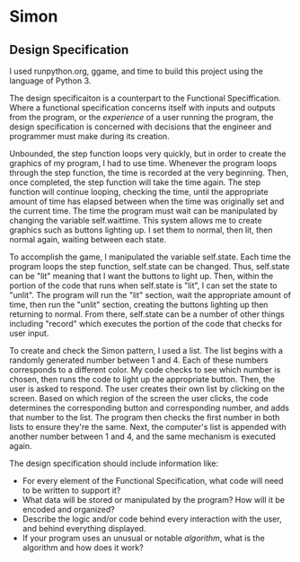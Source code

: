 # Simon

## Design Specification

I used runpython.org, ggame, and time to build this project using the language of Python 3. 

The design specificaiton is a counterpart to the Functional Speciffication. Where a functional specification concerns itself
with inputs and outputs from the program, or the *experience* of a user running the program, the design specification is concerned with decisions that the engineer and programmer must make during its creation.

Unbounded, the step function loops very quickly, but in order to create the graphics of my program, I had to use time. Whenever the program loops through the step function, the time is recorded at the very beginning. Then, once completed, the step function will take the time again. The step function will continue looping, checking the time, until the appropriate amount of time has elapsed between when the time was originally set and the current time. The time the program must wait can be manipulated by changing the variable self.waittime. This system allows me to create graphics such as buttons lighting up. I set them to normal, then lit, then normal again, waiting between each state. 

To accomplish the game, I manipulated the variable self.state. Each time the program loops the step function, self.state can be changed. Thus, self.state can be "lit" meaning that I want the buttons to light up. Then, within the portion of the code that runs when self.state is "lit", I can set the state to "unlit". The program will run the "lit" section, wait the appropriate amount of time, then run the "unlit" section, creating the buttons lighting up then returning to normal. From there, self.state can be a number of other things including "record" which executes the portion of the code that checks for user input. 

To create and check the Simon pattern, I used a list. The list begins with a randomly generated number between 1 and 4. Each of these numbers corresponds to a different color. My code checks to see which number is chosen, then runs the code to light up the appropriate button. Then, the user is asked to respond. The user creates their own list by clicking on the screen. Based on which region of the screen the user clicks, the code determines the corresponding button and corresponding number, and adds that number to the list. The program then checks the first number in both lists to ensure they're the same. Next, the computer's list is appended with another number between 1 and 4, and the same mechanism is executed again. 

The design specification should include information like:

* For every element of the Functional Specification, what code will need to be written to support it?
* What data will be stored or manipulated by the program? How will it be encoded and organized?
* Describe the logic and/or code behind every interaction with the user, and behind everything displayed.
* If your program uses an unusual or notable *algorithm*, what is the algorithm and how does it work?

